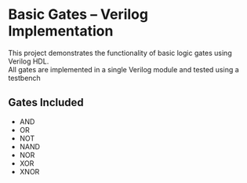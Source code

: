 # Basic Gates – Verilog Implementation

This project demonstrates the functionality of basic logic gates using Verilog HDL.  
All gates are implemented in a single Verilog module and tested using a testbench

## Gates Included

- AND  
- OR  
- NOT  
- NAND  
- NOR  
- XOR  
- XNOR



